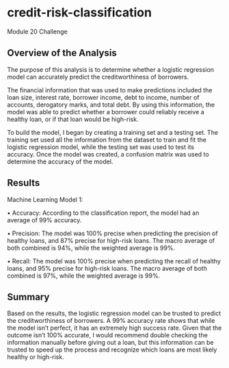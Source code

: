 # credit-risk-classification
Module 20 Challenge

## Overview of the Analysis
The purpose of this analysis is to determine whether a logistic regression model can accurately predict the creditworthiness of borrowers. 

The financial information that was used to make predictions included the loan size, interest rate, borrower income, debt to income, number of accounts, derogatory marks, and total debt. By using this information, the model was able to predict whether a borrower could reliably receive a healthy loan, or if that loan would be high-risk. 

To build the model, I began by creating a training set and a testing set. The training set used all the information from the dataset to train and fit the logistic regression model, while the testing set was used to test its accuracy.  Once the model was created, a confusion matrix was used to determine the accuracy of the model.

## Results
Machine Learning Model 1:

•	Accuracy: According to the classification report, the model had an average of 99% accuracy.

•	Precision: The model was 100% precise when predicting the precision of healthy loans, and 87% precise for high-risk loans. The macro average of both combined is 94%, while the weighted average is 99%.

•	Recall: The model was 100% precise when predicting the recall of healthy loans, and 95% precise for high-risk loans. The macro average of both combined is 97%, while the weighted average is 99%.

## Summary
Based on the results, the logistic regression model can be trusted to predict the creditworthiness of borrowers. A 99% accuracy rate shows that while the model isn’t perfect, it has an extremely high success rate. Given that the outcome isn’t 100% accurate, I would recommend double checking the information manually before giving out a loan, but this information can be trusted to speed up the process and recognize which loans are most likely healthy or high-risk.

